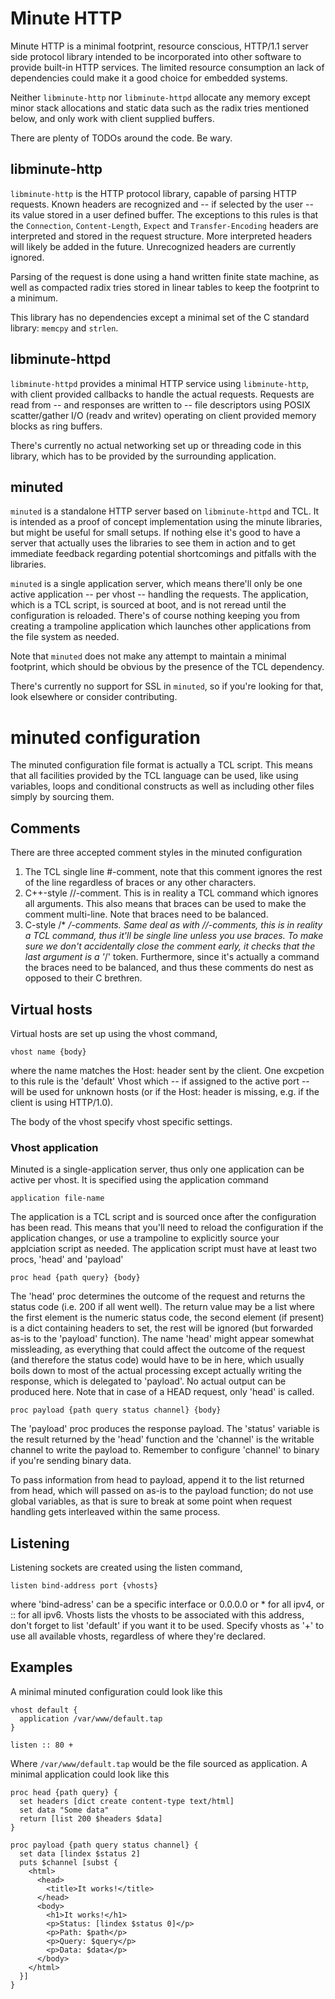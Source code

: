 Minute HTTP
===========

Minute HTTP is a minimal footprint, resource conscious, HTTP/1.1 server side
protocol library intended to be incorporated into other software to provide
built-in HTTP services. The limited resource consumption an lack of
dependencies could make it a good choice for embedded systems.

Neither `libminute-http` nor `libminute-httpd` allocate any memory except
minor stack allocations and static data such as the radix tries mentioned
below, and only work with client supplied buffers.

There are plenty of TODOs around the code. Be wary.

libminute-http
--------------

`libminute-http` is the HTTP protocol library, capable of parsing HTTP
requests. Known headers are recognized and -- if selected by the user -- its
value stored in a user defined buffer. The exceptions to this rules is that
the `Connection`, `Content-Length`, `Expect` and `Transfer-Encoding` headers
are interpreted and stored in the request structure.  More interpreted headers
will likely be added in the future. Unrecognized headers are currently
ignored.

Parsing of the request is done using a hand written finite state machine, as
well as compacted radix tries stored in linear tables to keep the footprint to
a minimum.

This library has no dependencies except a minimal set of the C standard
library: `memcpy` and `strlen`.

libminute-httpd
---------------

`libminute-httpd` provides a minimal HTTP service using `libminute-http`,
with client provided callbacks to handle the actual requests. Requests are
read from -- and responses are written to -- file descriptors using POSIX
scatter/gather I/O (readv and writev) operating on client provided memory
blocks as ring buffers.

There's currently no actual networking set up or threading code in this
library, which has to be provided by the surrounding application.

minuted
-------

`minuted` is a standalone HTTP server based on `libminute-httpd` and TCL. It
is intended as a proof of concept implementation using the minute libraries,
but might be useful for small setups. If nothing else it's good to have a
server that actually uses the libraries to see them in action and to get
immediate feedback regarding potential shortcomings and pitfalls with the
libraries.

`minuted` is a single application server, which means there'll only be one
active application -- per vhost -- handling the requests. The application,
which is a TCL script, is sourced at boot, and is not reread until the
configuration is reloaded. There's of course nothing keeping you from
creating a trampoline application which launches other applications from the
file system as needed.

Note that `minuted` does not make any attempt to maintain a minimal footprint,
which should be obvious by the presence of the TCL dependency.

There's currently no support for SSL in `minuted`, so if you're looking for
that, look elsewhere or consider contributing.

minuted configuration
=====================

The minuted configuration file format is actually a TCL script. This means
that all facilities provided by the TCL language can be used, like using
variables, loops and conditional constructs as well as including other files
simply by sourcing them.


Comments
--------

There are three accepted comment styles in the minuted configuration

  1. The TCL single line #-comment, note that this comment ignores the
     rest of the line regardless of braces or any other characters.
  2. C++-style //-comment. This is in reality a TCL command which ignores
     all arguments. This also means that braces can be used to make the comment
     multi-line. Note that braces need to be balanced.
  3. C-style /* */-comments. Same deal as with //-comments, this is in reality
     a TCL command, thus it'll be single line unless you use braces. To make
     sure we don't accidentally close the comment early, it checks that the
     last argument is a '*/' token. Furthermore, since it's actually a command
     the braces need to be balanced, and thus these comments do nest as
     opposed to their C brethren.

Virtual hosts
-------------

Virtual hosts are set up using the vhost command,

    vhost name {body}

where the name matches the Host: header sent by the client. One excpetion to
this rule is the 'default' Vhost which -- if assigned to the active port --
will be used for unknown hosts (or if the Host: header is missing, e.g. if
the client is using HTTP/1.0).

The body of the vhost specify vhost specific settings.

### Vhost application

Minuted is a single-application server, thus only one application can be active
per vhost. It is specified using the application command

    application file-name

The application is a TCL script and is sourced once after the configuration has
been read. This means that you'll need to reload the configuration if the
application changes, or use a trampoline to explicitly source your applciation
script as needed. The application script must have at least two procs, 'head'
and 'payload'

    proc head {path query} {body}

The 'head' proc determines the outcome of the request and returns the status
code (i.e. 200 if all went well). The return value may be a list where the
first element is the numeric status code, the second element (if present) is
a dict containing headers to set, the rest will be ignored (but forwarded as-is
to the 'payload' function). The name 'head' might appear somewhat missleading,
as everything that could affect the outcome of the request (and therefore the
status code) would have to be in here, which usually boils down to most of the
actual processing except actually writing the response, which is delegated to
'payload'. No actual output can be produced here. Note that in case of a HEAD
request, only 'head' is called.

    proc payload {path query status channel} {body}

The 'payload' proc produces the response payload. The 'status' variable is the
result returned by the 'head' function and the 'channel' is the writable
channel to write the payload to. Remember to configure 'channel' to binary if
you're sending binary data.

To pass information from head to payload, append it to the list returned from
head, which will passed on as-is to the payload function; do not use global
variables, as that is sure to break at some point when request handling gets
interleaved within the same process.

Listening
---------

Listening sockets are created using the listen command,

    listen bind-address port {vhosts}

where 'bind-adress' can be a specific interface or 0.0.0.0 or * for all ipv4,
or :: for all ipv6. Vhosts lists the vhosts to be associated with this address,
don't forget to list 'default' if you want it to be used. Specify vhosts as '+'
to use all available vhosts, regardless of where they're declared.

Examples
--------

A minimal minuted configuration could look like this

    vhost default {
      application /var/www/default.tap
    }

    listen :: 80 +

Where `/var/www/default.tap` would be the file sourced as application. A
minimal application could look like this

    proc head {path query} {
      set headers [dict create content-type text/html]
      set data "Some data"
      return [list 200 $headers $data]
    }

    proc payload {path query status channel} {
      set data [lindex $status 2]
      puts $channel [subst {
        <html>
          <head>
            <title>It works!</title>
          </head>
          <body>
            <h1>It works!</h1>
            <p>Status: [lindex $status 0]</p>
            <p>Path: $path</p>
            <p>Query: $query</p>
            <p>Data: $data</p>
          </body>
        </html>
      }]
    }
